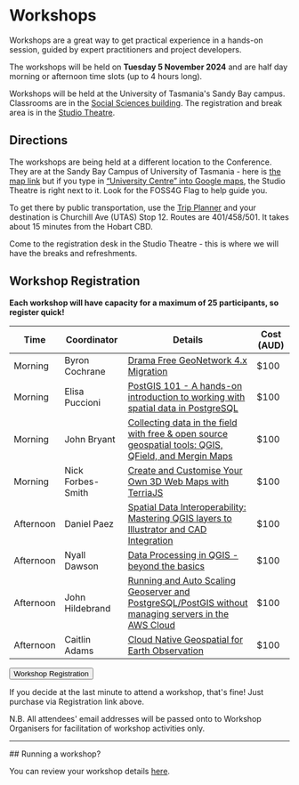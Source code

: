 # Workshops

Workshops are a great way to get practical experience in a hands-on session, guided by expert practitioners and project developers.

The workshops will be held on **Tuesday 5 November 2024** and are half day morning or afternoon time slots (up to 4 hours long).

Workshops will be held at the University of Tasmania's Sandy Bay campus. Classrooms are in the [Social Sciences building](https://maps.utas.edu.au/?zLevel=1&center=147.3263210247295,-42.90448702917851&zoom=18.23861301789611&sharepoi=1000552568&sharepoitype=poi). The registration and break area is in the [Studio Theatre](https://maps.utas.edu.au/?zLevel=1&center=147.32609084788146,-42.90434824160919&zoom=17.68769237106732&sharepoi=1001841&sharepoitype=poi).

## Directions

The workshops are being held at a different location to the Conference. They are at the Sandy Bay Campus of University of Tasmania - here is [the map link](https://maps.utas.edu.au/?zLevel=1&center=147.32661490177793,-42.9042389799388&zoom=19&_gl=1*17g4dze*_gcl_au*MTI4NDI3MDg1LjE3MzAxODE4MzE.*FPAU*MTI4NDI3MDg1LjE3MzAxODE4MzE.&sharepoi=NaN) but if you type in [“University Centre” into Google maps](https://www.google.com/maps/place/University+Centre/@-42.9041686,147.3254259,19z/dat%5B%E2%80%A6%5D1rfdfnsjs?entry=ttu&g_ep=EgoyMDI0MTAyMy4wIKXMDSoASAFQAw%3D%3D), the Studio Theatre is right next to it. Look for the FOSS4G Flag to help guide you.

To get there by public transportation, use the [Trip Planner](https://www.metrotas.com.au/planner/#) and your destination is Churchill Ave (UTAS) Stop 12. Routes are 401/458/501. It takes about 15 minutes from the Hobart CBD.

Come to the registration desk in the Studio Theatre - this is where we will have the breaks and refreshments.

## Workshop Registration

**Each workshop will have capacity for a maximum of 25 participants, so register quick!**

| Time      | Coordinator       | Details                                                                                                                                                               | Cost (AUD) |
| --------- | ----------------- | --------------------------------------------------------------------------------------------------------------------------------------------------------------------- | ---------- |
| Morning   | Byron Cochrane    | [Drama Free GeoNetwork 4.x Migration](https://talks.osgeo.org/foss4g-sotm-oceania-2024/talk/WEVQZZ/)                                                                  | $100       |
| Morning   | Elisa Puccioni    | [PostGIS 101 - A hands-on introduction to working with spatial data in PostgreSQL](https://talks.osgeo.org/foss4g-sotm-oceania-2024/talk/L8HWRK/)                     | $100       |
| Morning   | John Bryant       | [Collecting data in the field with free & open source geospatial tools: QGIS, QField, and Mergin Maps](https://talks.osgeo.org/foss4g-sotm-oceania-2024/talk/FTGV8V/) | $100       |
| Morning   | Nick Forbes-Smith | [Create and Customise Your Own 3D Web Maps with TerriaJS](https://talks.osgeo.org/foss4g-sotm-oceania-2024/talk/WMGVRM/)                                              | $100       |
| Afternoon | Daniel Paez       | [Spatial Data Interoperability: Mastering QGIS layers to Illustrator and CAD Integration](https://talks.osgeo.org/foss4g-sotm-oceania-2024/talk/NHCJ7T/)              | $100       |
| Afternoon | Nyall Dawson      | [Data Processing in QGIS - beyond the basics](https://talks.osgeo.org/foss4g-sotm-oceania-2024/talk/WLKQQM/)                                                          | $100       |
| Afternoon | John Hildebrand   | [Running and Auto Scaling Geoserver and PostgreSQL/PostGIS without managing servers in the AWS Cloud](https://talks.osgeo.org/foss4g-sotm-oceania-2024/talk/JPAD73/)  | $100       |
| Afternoon | Caitlin Adams     | [Cloud Native Geospatial for Earth Observation](https://talks.osgeo.org/foss4g-sotm-oceania-2024/talk/ULSWMQ/)                                                        | $100       |

<button target="https://ti.to/osgeo-oceania/foss4g-sotm-oceania-2024-workshops" className="mt-8 block">
    Workshop Registration
</button>

If you decide at the last minute to attend a workshop, that's fine! Just purchase via Registration link above.

N.B. All attendees' email addresses will be passed onto to Workshop Organisers for facilitation of workshop activities only.

<hr />
## Running a workshop?

You can review your workshop details [here](https://talks.osgeo.org/foss4g-sotm-oceania-2024/).

